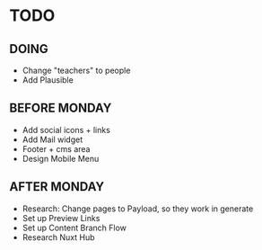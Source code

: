 # TODO


## DOING
- Change "teachers" to people
- Add Plausible

## BEFORE MONDAY
- Add social icons + links
- Add Mail widget
- Footer + cms area
- Design Mobile Menu


## AFTER MONDAY
- Research: Change pages to Payload, so they work in generate
- Set up Preview Links
- Set up Content Branch Flow
- Research Nuxt Hub

